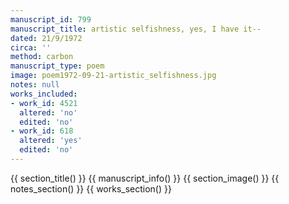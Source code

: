 ```yaml
---
manuscript_id: 799
manuscript_title: artistic selfishness, yes, I have it--
dated: 21/9/1972
circa: ''
method: carbon
manuscript_type: poem
image: poem1972-09-21-artistic_selfishness.jpg
notes: null
works_included:
- work_id: 4521
  altered: 'no'
  edited: 'no'
- work_id: 618
  altered: 'yes'
  edited: 'no'
---
```


{{ section_title() }}
{{ manuscript_info() }}
{{ section_image() }}
{{ notes_section() }}
{{ works_section() }}
